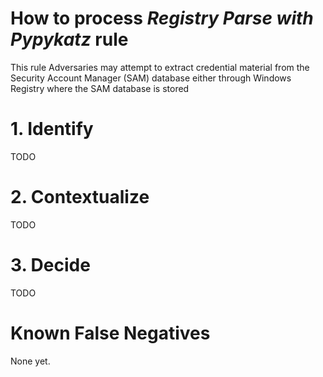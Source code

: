 # How to process *Registry Parse with Pypykatz* rule
This rule Adversaries may attempt to extract credential material from the Security Account Manager (SAM) database either through Windows Registry where the SAM database is stored

# 1. Identify
TODO

# 2. Contextualize
TODO

# 3. Decide
TODO

# Known False Negatives
None yet.
